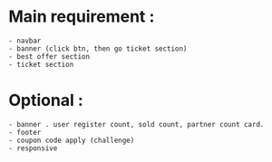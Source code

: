# Main requirement : 
    - navbar
    - banner (click btn, then go ticket section)
    - best offer section
    - ticket section

# Optional : 

    - banner . user register count, sold count, partner count card.
    - footer
    - coupon code apply (challenge)
    - responsive